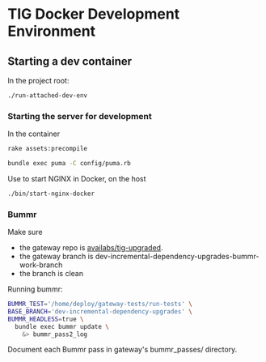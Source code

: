 # TIG Docker Development Environment

## Starting a dev container

In the project root:

```sh
./run-attached-dev-env
```

### Starting the server for development

In the container

```sh
rake assets:precompile

bundle exec puma -C config/puma.rb
```

Use to start NGINX in Docker, on the host

```sh
./bin/start-nginx-docker
```

### Bummr

Make sure

- the gateway repo is [availabs/tig-upgraded](https://github.com/availabs/tig-upgraded).
- the gateway branch is dev-incremental-dependency-upgrades-bummr-work-branch
- the branch is clean

Running bummr:

```sh
BUMMR_TEST='/home/deploy/gateway-tests/run-tests' \
BASE_BRANCH='dev-incremental-dependency-upgrades' \
BUMMR_HEADLESS=true \
  bundle exec bummr update \
    &> bummr_pass2_log
```

Document each Bummr pass in gateway's bummr_passes/ directory.
